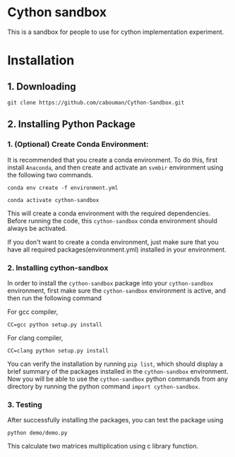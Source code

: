 # Cython sandbox
This is a sandbox for people to use for cython implementation experiment. 

# Installation
## 1. Downloading
``git clone https://github.com/cabouman/Cython-Sandbox.git``

## 2. Installing Python Package
### 1. (Optional) Create Conda Environment:
It is recommended that you create a conda environment.
To do this, first install ``Anaconda``, and then create and activate an ``svmbir`` environment using the following two commands.

``conda env create -f environment.yml``

``conda activate cython-sandbox``

This will create a conda environment with the required dependencies.
Before running the code, this ``cython-sandbox`` conda environment should always be activated.

If you don't want to create a conda environment, just make sure that you have all required packages(environment.yml) installed in your environment.

### 2. Installing cython-sandbox
In order to install the ``cython-sandbox`` package into your ``cython-sandbox`` environment, first make sure the ``cython-sandbox`` environment is active, and then run the following command

For gcc compiler,

``CC=gcc python setup.py install``

For clang compiler,

``CC=clang python setup.py install``

You can verify the installation by running ``pip list``, which should display a brief summary of the packages installed in the ``cython-sandbox`` environment.
Now you will be able to use the ``cython-sandbox`` python commands from any directory by running the python command ``import cython-sandbox``.

### 3. Testing
After successfully installing the packages, you can test the package using

``python demo/demo.py``

This calculate two matrices multiplication using c library function.
